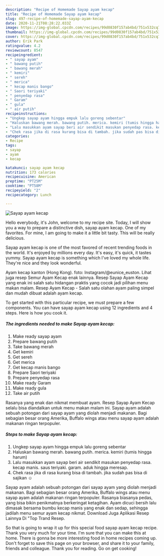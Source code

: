 ```yaml
---
description: "Recipe of Homemade Sayap ayam kecap"
title: "Recipe of Homemade Sayap ayam kecap"
slug: 497-recipe-of-homemade-sayap-ayam-kecap
date: 2020-11-21T08:28:22.033Z
image: https://img-global.cpcdn.com/recipes/99d0830f157ab4bd/751x532cq70/sayap-ayam-kecap-foto-resep-utama.jpg
thumbnail: https://img-global.cpcdn.com/recipes/99d0830f157ab4bd/751x532cq70/sayap-ayam-kecap-foto-resep-utama.jpg
cover: https://img-global.cpcdn.com/recipes/99d0830f157ab4bd/751x532cq70/sayap-ayam-kecap-foto-resep-utama.jpg
author: Erik Park
ratingvalue: 4.2
reviewcount: 8547
recipeingredient:
- " sayap ayam"
- " bawang putih"
- " bawang merah"
- " kemiri"
- " sereh"
- " merica"
- " kecap manis bango"
- " Saori teriyaki"
- " penyedap rasa"
- " Garam"
- " gula"
- " air putih"
recipeinstructions:
- "Ungkep sayap ayam hingga empuk lalu goreng sebentar"
- "Haluskan bawang merah. bawang putih. merica. kemiri (tumis hingga harum)"
- "Lalu masukkan ayam sayap beri air sendikit masukan penyedap rasa. kecap manis. saus teriyaki. garam. aduk hingga meresap."
- "Chek rasa jika di rasa kurang bisa di tambah. jika sudah pas bisa di sajikan ☺️"
categories:
- Recipe
tags:
- sayap
- ayam
- kecap

katakunci: sayap ayam kecap 
nutrition: 173 calories
recipecuisine: American
preptime: "PT25M"
cooktime: "PT58M"
recipeyield: "2"
recipecategory: Lunch

---
```



![Sayap ayam kecap](https://img-global.cpcdn.com/recipes/99d0830f157ab4bd/751x532cq70/sayap-ayam-kecap-foto-resep-utama.jpg)

Hello everybody, it's John, welcome to my recipe site. Today, I will show you a way to prepare a distinctive dish, sayap ayam kecap. One of my favorites. For mine, I am going to make it a little bit tasty. This will be really delicious.

Sayap ayam kecap is one of the most favored of recent trending foods in the world. It's enjoyed by millions every day. It's easy, it's quick, it tastes yummy. Sayap ayam kecap is something which I've loved my whole life. They're nice and they look wonderful.

Ayam kecap kanton (Hong Kong). foto: Instagram/@eunice_euston. Lihat juga resep Semur Ayam Kecap enak lainnya. Resep Sayap Ayam Kecap yang enak ini salah satu hidangan praktis yang cocok jadi pilihan menu makan malam. Resep Ayam Kecap - Salah satu olahan ayam paling simpel dan mudah dibuat adalah ayam kecap.


To get started with this particular recipe, we must prepare a few components. You can have sayap ayam kecap using 12 ingredients and 4 steps. Here is how you cook it.

<!--inarticleads1-->

##### The ingredients needed to make Sayap ayam kecap:

1. Make ready  sayap ayam
1. Prepare  bawang putih
1. Take  bawang merah
1. Get  kemiri
1. Get  sereh
1. Get  merica
1. Get  kecap manis bango
1. Prepare  Saori teriyaki
1. Prepare  penyedap rasa
1. Make ready  Garam
1. Make ready  gula
1. Take  air putih


Rasanya yang enak dan nikmat membuat ayam. Resep Sayap Ayam Kecap selalu bisa diandalkan untuk menu makan malam ini. Sayap ayam adalah sebuah potongan dari sayap ayam yang diolah menjadi makanan. Bagi sebagian besar orang Amerika, Buffalo wings atau menu sayap ayam adalah makanan ringan terpopuler. 

<!--inarticleads2-->

##### Steps to make Sayap ayam kecap:

1. Ungkep sayap ayam hingga empuk lalu goreng sebentar
1. Haluskan bawang merah. bawang putih. merica. kemiri (tumis hingga harum)
1. Lalu masukkan ayam sayap beri air sendikit masukan penyedap rasa. kecap manis. saus teriyaki. garam. aduk hingga meresap.
1. Chek rasa jika di rasa kurang bisa di tambah. jika sudah pas bisa di sajikan ☺️


Sayap ayam adalah sebuah potongan dari sayap ayam yang diolah menjadi makanan. Bagi sebagian besar orang Amerika, Buffalo wings atau menu sayap ayam adalah makanan ringan terpopuler. Rasanya biasanya pedas, yang bisa bikin penikmatnya berkeringat ketagihan. Ayam dicuci bersih lalu dimasak bersama bumbu kecap manis yang enak dan sedap, sehingga jadilah menu semur ayam kecap nikmat. Download Juga Aplikasi Resep Lainnya Di &#34;Top Trand Resep. 

So that is going to wrap it up for this special food sayap ayam kecap recipe. Thank you very much for your time. I'm sure that you can make this at home. There is gonna be more interesting food in home recipes coming up. Don't forget to save this page on your browser, and share it to your family, friends and colleague. Thank you for reading. Go on get cooking!
